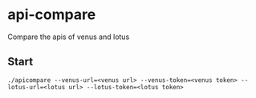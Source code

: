 # api-compare

Compare the apis of venus and lotus


## Start

```
./apicompare --venus-url=<venus url> --venus-token=<venus token> --lotus-url=<lotus url> --lotus-token=<lotus token>
```
